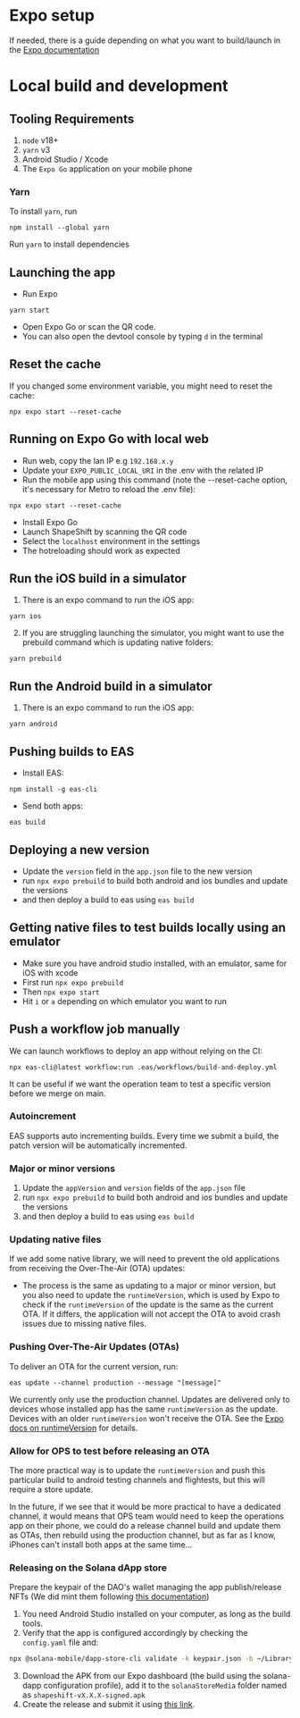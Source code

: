 # Expo setup 
If needed, there is a guide depending on what you want to build/launch in the [Expo documentation](https://docs.expo.dev/get-started/set-up-your-environment/)

# Local build and development
## Tooling Requirements
1. `node` v18+
2. `yarn` v3
3. Android Studio / Xcode
3. The `Expo Go` application on your mobile phone

### Yarn
To install `yarn`, run
```shell
npm install --global yarn
```

Run `yarn` to install dependencies

## Launching the app

- Run Expo 
```
yarn start
```
- Open Expo Go or scan the QR code.
- You can also open the devtool console by typing `d` in the terminal

## Reset the cache
If you changed some environment variable, you might need to reset the cache:

```
npx expo start --reset-cache
```

## Running on Expo Go with local web
- Run web, copy the lan IP e.g `192.168.x.y`
- Update your `EXPO_PUBLIC_LOCAL_URI` in the .env with the related IP
- Run the mobile app using this command (note the --reset-cache option, it's necessary for Metro to reload the .env file):
```
npx expo start --reset-cache
```
- Install Expo Go
- Launch ShapeShift by scanning the QR code
- Select the `localhost` environment in the settings
- The hotreloading should work as expected


## Run the iOS build in a simulator
1. There is an expo command to run the iOS app:
```
yarn ios
```
2. If you are struggling launching the simulator, you might want to use the prebuild command which is updating native folders:
```
yarn prebuild
```

## Run the Android build in a simulator
1. There is an expo command to run the iOS app:
```
yarn android
```

## Pushing builds to EAS
- Install EAS:
```shell
npm install -g eas-cli
```
- Send both apps:
```shell
eas build
```

## Deploying a new version
- Update the `version` field in the `app.json` file to the new version
- run `npx expo prebuild` to build both android and ios bundles and update the versions
- and then deploy a build to eas using `eas build`

## Getting native files to test builds locally using an emulator

- Make sure you have android studio installed, with an emulator, same for iOS with xcode
- First run `npx expo prebuild`
- Then `npx expo start`
- Hit `i` or `a` depending on which emulator you want to run

## Push a workflow job manually
We can launch workflows to deploy an app without relying on the CI:

`npx eas-cli@latest workflow:run .eas/workflows/build-and-deploy.yml`

It can be useful if we want the operation team to test a specific version before we merge on main.

### Autoincrement
EAS supports auto incrementing builds. Every time we submit a build, the patch version will be automatically incremented.

### Major or minor versions

1. Update the `appVersion` and `version` fields of the `app.json` file
2. run `npx expo prebuild` to build both android and ios bundles and update the versions
3. and then deploy a build to eas using `eas build`

### Updating native files
If we add some native library, we will need to prevent the old applications from receiving the Over-The-Air (OTA) updates:
- The process is the same as updating to a major or minor version, but you also need to update the `runtimeVersion`, which is used by Expo to check if the `runtimeVersion` of the update is the same as the current OTA. If it differs, the application will not accept the OTA to avoid crash issues due to missing native files.

### Pushing Over-The-Air Updates (OTAs)

To deliver an OTA for the current version, run:

```shell
eas update --channel production --message "[message]"
```

We currently only use the production channel.
Updates are delivered only to devices whose installed app has the same `runtimeVersion` as the update. Devices with an older `runtimeVersion` won't receive the OTA.
See the [Expo docs on runtimeVersion](https://docs.expo.dev/eas-update/runtime-versions/) for details.

### Allow for OPS to test before releasing an OTA
The more practical way is to update the `runtimeVersion` and push this particular build to android testing channels and flightests, but this will require a store update.

In the future, if we see that it would be more practical to have a dedicated channel, it would means that OPS team would need to keep the operations app on their phone, we could do a release channel build and update them as OTAs, then rebuild using the production channel, but as far as I know, iPhones can't install both apps at the same time...

### Releasing on the Solana dApp store
Prepare the keypair of the DAO's wallet managing the app publish/release NFTs (We did mint them following [this documentation](https://docs.solanamobile.com/dapp-publishing/publisher-and-app-nft))
1. You need Android Studio installed on your computer, as long as the build tools.
2. Verify that the app is configured accordingly by checking the `config.yaml` file and:
```bash
npx @solana-mobile/dapp-store-cli validate -k keypair.json -b ~/Library/Android/sdk/build-tools/35.0.0
```
3. Download the APK from our Expo dashboard (the build using the solana-dapp configuration profile), add it to the `solanaStoreMedia` folder named as `shapeshift-vX.X.X-signed.apk`
4. Create the release and submit it using [this link](https://docs.solanamobile.com/dapp-publishing/submit).
